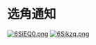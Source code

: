 # 选角通知

<a href="https://imgtu.com/i/6SiEQ0"><img src="https://s3.ax1x.com/2021/02/26/6SiEQ0.png" alt="6SiEQ0.png" border="0"></a>
<a href="https://imgtu.com/i/6Sikzq"><img src="https://s3.ax1x.com/2021/02/26/6Sikzq.png" alt="6Sikzq.png" border="0"></a>

